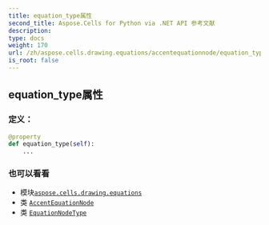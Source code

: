 ```yaml
---
title: equation_type属性
second_title: Aspose.Cells for Python via .NET API 参考文献
description:
type: docs
weight: 170
url: /zh/aspose.cells.drawing.equations/accentequationnode/equation_type/
is_root: false
---
```

## equation_type属性
### 定义：
```python
@property
def equation_type(self):
    ...
```

### 也可以看看
* 模块[`aspose.cells.drawing.equations`](../../)
* 类 [`AccentEquationNode`](/cells/python-net/zh/aspose.cells.drawing.equations/accentequationnode)
* 类 [`EquationNodeType`](/cells/python-net/zh/aspose.cells.drawing.equations/equationnodetype)
